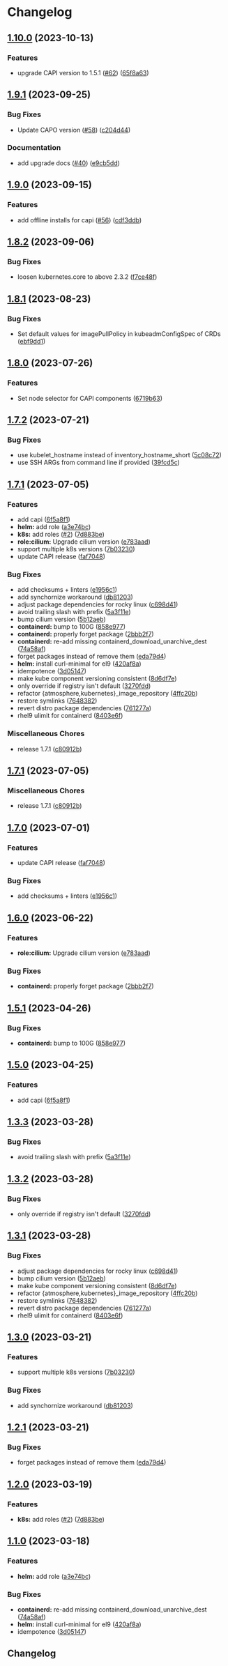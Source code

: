 # Changelog

## [1.10.0](https://github.com/vexxhost/ansible-collection-kubernetes/compare/v1.9.1...v1.10.0) (2023-10-13)


### Features

* upgrade CAPI version to 1.5.1 ([#62](https://github.com/vexxhost/ansible-collection-kubernetes/issues/62)) ([65f8a63](https://github.com/vexxhost/ansible-collection-kubernetes/commit/65f8a63ea06d062334822330f3d958f98d5f7e2a))

## [1.9.1](https://github.com/vexxhost/ansible-collection-kubernetes/compare/v1.9.0...v1.9.1) (2023-09-25)


### Bug Fixes

* Update CAPO version ([#58](https://github.com/vexxhost/ansible-collection-kubernetes/issues/58)) ([c204d44](https://github.com/vexxhost/ansible-collection-kubernetes/commit/c204d448d535d7442e97549d4980d85c429cf22a))


### Documentation

* add upgrade docs ([#40](https://github.com/vexxhost/ansible-collection-kubernetes/issues/40)) ([e9cb5dd](https://github.com/vexxhost/ansible-collection-kubernetes/commit/e9cb5dd8dfdca8f2872eccd37fe26707a0b44dca))

## [1.9.0](https://github.com/vexxhost/ansible-collection-kubernetes/compare/v1.8.2...v1.9.0) (2023-09-15)


### Features

* add offline installs for capi ([#56](https://github.com/vexxhost/ansible-collection-kubernetes/issues/56)) ([cdf3ddb](https://github.com/vexxhost/ansible-collection-kubernetes/commit/cdf3ddbca0b1da08ee73885de45ac4456d9f2c56))

## [1.8.2](https://github.com/vexxhost/ansible-collection-kubernetes/compare/v1.8.1...v1.8.2) (2023-09-06)


### Bug Fixes

* loosen kubernetes.core to above 2.3.2 ([f7ce48f](https://github.com/vexxhost/ansible-collection-kubernetes/commit/f7ce48fa3d61949d9ae9c75f8d1fb6efd7e59733))

## [1.8.1](https://github.com/vexxhost/ansible-collection-kubernetes/compare/v1.8.0...v1.8.1) (2023-08-23)


### Bug Fixes

* Set default values for imagePullPolicy in kubeadmConfigSpec of CRDs ([ebf9dd1](https://github.com/vexxhost/ansible-collection-kubernetes/commit/ebf9dd100ef133153d1632e786a771440bc0d420))

## [1.8.0](https://github.com/vexxhost/ansible-collection-kubernetes/compare/v1.7.2...v1.8.0) (2023-07-26)


### Features

* Set node selector for CAPI components ([6719b63](https://github.com/vexxhost/ansible-collection-kubernetes/commit/6719b639696c067ad70030dd0c11b8279470b91e))

## [1.7.2](https://github.com/vexxhost/ansible-collection-kubernetes/compare/v1.7.1...v1.7.2) (2023-07-21)


### Bug Fixes

* use kubelet_hostname instead of inventory_hostname_short ([5c08c72](https://github.com/vexxhost/ansible-collection-kubernetes/commit/5c08c72a944c2cc53f1eca09eecf7112b6805a53))
* use SSH ARGs from command line if provided ([39fcd5c](https://github.com/vexxhost/ansible-collection-kubernetes/commit/39fcd5c14ade33f17ae79a942ffcb748689c6724))

## [1.7.1](https://github.com/vexxhost/ansible-collection-kubernetes/compare/v1.7.1...v1.7.1) (2023-07-05)


### Features

* add capi ([6f5a8f1](https://github.com/vexxhost/ansible-collection-kubernetes/commit/6f5a8f149c043e8ad285f34eab0a0e247dd7cb4b))
* **helm:** add role ([a3e74bc](https://github.com/vexxhost/ansible-collection-kubernetes/commit/a3e74bc086d4352e69820dddf8ea5e1f2dd3a8f2))
* **k8s:** add roles ([#2](https://github.com/vexxhost/ansible-collection-kubernetes/issues/2)) ([7d883be](https://github.com/vexxhost/ansible-collection-kubernetes/commit/7d883be1c411d4eb5a9f43c443f21f37c8390650))
* **role:cilium:** Upgrade cilium version ([e783aad](https://github.com/vexxhost/ansible-collection-kubernetes/commit/e783aad4190a797c3037849f176e07b179aace23))
* support multiple k8s versions ([7b03230](https://github.com/vexxhost/ansible-collection-kubernetes/commit/7b03230dbc29869df921c90fb59c9ce6bd5feab8))
* update CAPI release ([faf7048](https://github.com/vexxhost/ansible-collection-kubernetes/commit/faf7048aa167314b850b1b4fff817472d5688b4c))


### Bug Fixes

* add checksums + linters ([e1956c1](https://github.com/vexxhost/ansible-collection-kubernetes/commit/e1956c1d0e32835ff5f9ebb877ec4911459277bc))
* add synchornize workaround ([db81203](https://github.com/vexxhost/ansible-collection-kubernetes/commit/db81203c80ba2e37f0a04054861fa1db8f306558))
* adjust package dependencies for rocky linux ([c698d41](https://github.com/vexxhost/ansible-collection-kubernetes/commit/c698d413591fc10838133e0c4b22e1113ea358f7))
* avoid trailing slash with prefix ([5a3f11e](https://github.com/vexxhost/ansible-collection-kubernetes/commit/5a3f11e6bf9601adc03e014aab8857742e1a9e24))
* bump cilium version ([5b12aeb](https://github.com/vexxhost/ansible-collection-kubernetes/commit/5b12aeb647a15b6f83513752897ad449741daca4))
* **containerd:** bump to 100G ([858e977](https://github.com/vexxhost/ansible-collection-kubernetes/commit/858e977e4a8532a5375422f140cb120183ef6648))
* **containerd:** properly forget package ([2bbb2f7](https://github.com/vexxhost/ansible-collection-kubernetes/commit/2bbb2f7eb9c96c48df8cde99d57a2d74fc5f95b8))
* **containerd:** re-add missing containerd_download_unarchive_dest ([74a58af](https://github.com/vexxhost/ansible-collection-kubernetes/commit/74a58afa0616fe6c27c45bd571de7f50473eca52))
* forget packages instead of remove them ([eda79d4](https://github.com/vexxhost/ansible-collection-kubernetes/commit/eda79d4551f3764df0e7747c39a48c3b565a020b))
* **helm:** install curl-minimal for el9 ([420af8a](https://github.com/vexxhost/ansible-collection-kubernetes/commit/420af8a87b16453c63630ae676dbc56f68db679f))
* idempotence ([3d05147](https://github.com/vexxhost/ansible-collection-kubernetes/commit/3d0514753f2393c16cc0e65bd770855280133978))
* make kube component versioning consistent ([8d6df7e](https://github.com/vexxhost/ansible-collection-kubernetes/commit/8d6df7e82794b9337da12d5fcf46ae865b1d8c44))
* only override if registry isn't default ([3270fdd](https://github.com/vexxhost/ansible-collection-kubernetes/commit/3270fdddaed5d86e8c133dce510939af6154bfbf))
* refactor {atmosphere,kubernetes}_image_repository ([4ffc20b](https://github.com/vexxhost/ansible-collection-kubernetes/commit/4ffc20bd032715c953cca91c32843db9fd70e5d1))
* restore symlinks ([7648382](https://github.com/vexxhost/ansible-collection-kubernetes/commit/76483827bd1aef073b280ebce2b573ea3714df14))
* revert distro package dependencies ([761277a](https://github.com/vexxhost/ansible-collection-kubernetes/commit/761277a7478d6978f254ac07ba381ddfab9a6ae1))
* rhel9 ulimit for containerd ([8403e6f](https://github.com/vexxhost/ansible-collection-kubernetes/commit/8403e6f8020a371d6d3d0db27269303d6a5d84f8))


### Miscellaneous Chores

* release 1.7.1 ([c80912b](https://github.com/vexxhost/ansible-collection-kubernetes/commit/c80912bf15c06ef98ecef9315438d3ee64549457))

## [1.7.1](https://github.com/vexxhost/ansible-collection-kubernetes/compare/v1.7.0...v1.7.1) (2023-07-05)


### Miscellaneous Chores

* release 1.7.1 ([c80912b](https://github.com/vexxhost/ansible-collection-kubernetes/commit/c80912bf15c06ef98ecef9315438d3ee64549457))

## [1.7.0](https://github.com/vexxhost/ansible-collection-kubernetes/compare/v1.6.0...v1.7.0) (2023-07-01)


### Features

* update CAPI release ([faf7048](https://github.com/vexxhost/ansible-collection-kubernetes/commit/faf7048aa167314b850b1b4fff817472d5688b4c))


### Bug Fixes

* add checksums + linters ([e1956c1](https://github.com/vexxhost/ansible-collection-kubernetes/commit/e1956c1d0e32835ff5f9ebb877ec4911459277bc))

## [1.6.0](https://github.com/vexxhost/ansible-collection-kubernetes/compare/v1.5.1...v1.6.0) (2023-06-22)


### Features

* **role:cilium:** Upgrade cilium version ([e783aad](https://github.com/vexxhost/ansible-collection-kubernetes/commit/e783aad4190a797c3037849f176e07b179aace23))


### Bug Fixes

* **containerd:** properly forget package ([2bbb2f7](https://github.com/vexxhost/ansible-collection-kubernetes/commit/2bbb2f7eb9c96c48df8cde99d57a2d74fc5f95b8))

## [1.5.1](https://github.com/vexxhost/ansible-collection-kubernetes/compare/v1.5.0...v1.5.1) (2023-04-26)


### Bug Fixes

* **containerd:** bump to 100G ([858e977](https://github.com/vexxhost/ansible-collection-kubernetes/commit/858e977e4a8532a5375422f140cb120183ef6648))

## [1.5.0](https://github.com/vexxhost/ansible-collection-kubernetes/compare/v1.4.0...v1.5.0) (2023-04-25)


### Features

* add capi ([6f5a8f1](https://github.com/vexxhost/ansible-collection-kubernetes/commit/6f5a8f149c043e8ad285f34eab0a0e247dd7cb4b))

## [1.3.3](https://github.com/vexxhost/ansible-collection-kubernetes/compare/v1.3.2...v1.3.3) (2023-03-28)


### Bug Fixes

* avoid trailing slash with prefix ([5a3f11e](https://github.com/vexxhost/ansible-collection-kubernetes/commit/5a3f11e6bf9601adc03e014aab8857742e1a9e24))

## [1.3.2](https://github.com/vexxhost/ansible-collection-kubernetes/compare/v1.3.1...v1.3.2) (2023-03-28)


### Bug Fixes

* only override if registry isn't default ([3270fdd](https://github.com/vexxhost/ansible-collection-kubernetes/commit/3270fdddaed5d86e8c133dce510939af6154bfbf))

## [1.3.1](https://github.com/vexxhost/ansible-collection-kubernetes/compare/v1.3.0...v1.3.1) (2023-03-28)


### Bug Fixes

* adjust package dependencies for rocky linux ([c698d41](https://github.com/vexxhost/ansible-collection-kubernetes/commit/c698d413591fc10838133e0c4b22e1113ea358f7))
* bump cilium version ([5b12aeb](https://github.com/vexxhost/ansible-collection-kubernetes/commit/5b12aeb647a15b6f83513752897ad449741daca4))
* make kube component versioning consistent ([8d6df7e](https://github.com/vexxhost/ansible-collection-kubernetes/commit/8d6df7e82794b9337da12d5fcf46ae865b1d8c44))
* refactor {atmosphere,kubernetes}_image_repository ([4ffc20b](https://github.com/vexxhost/ansible-collection-kubernetes/commit/4ffc20bd032715c953cca91c32843db9fd70e5d1))
* restore symlinks ([7648382](https://github.com/vexxhost/ansible-collection-kubernetes/commit/76483827bd1aef073b280ebce2b573ea3714df14))
* revert distro package dependencies ([761277a](https://github.com/vexxhost/ansible-collection-kubernetes/commit/761277a7478d6978f254ac07ba381ddfab9a6ae1))
* rhel9 ulimit for containerd ([8403e6f](https://github.com/vexxhost/ansible-collection-kubernetes/commit/8403e6f8020a371d6d3d0db27269303d6a5d84f8))

## [1.3.0](https://github.com/vexxhost/ansible-collection-kubernetes/compare/v1.2.1...v1.3.0) (2023-03-21)


### Features

* support multiple k8s versions ([7b03230](https://github.com/vexxhost/ansible-collection-kubernetes/commit/7b03230dbc29869df921c90fb59c9ce6bd5feab8))


### Bug Fixes

* add synchornize workaround ([db81203](https://github.com/vexxhost/ansible-collection-kubernetes/commit/db81203c80ba2e37f0a04054861fa1db8f306558))

## [1.2.1](https://github.com/vexxhost/ansible-collection-kubernetes/compare/v1.2.0...v1.2.1) (2023-03-21)


### Bug Fixes

* forget packages instead of remove them ([eda79d4](https://github.com/vexxhost/ansible-collection-kubernetes/commit/eda79d4551f3764df0e7747c39a48c3b565a020b))

## [1.2.0](https://github.com/vexxhost/ansible-collection-kubernetes/compare/v1.1.0...v1.2.0) (2023-03-19)


### Features

* **k8s:** add roles ([#2](https://github.com/vexxhost/ansible-collection-kubernetes/issues/2)) ([7d883be](https://github.com/vexxhost/ansible-collection-kubernetes/commit/7d883be1c411d4eb5a9f43c443f21f37c8390650))

## [1.1.0](https://github.com/vexxhost/ansible-collection-kubernetes/compare/v1.0.0...v1.1.0) (2023-03-18)


### Features

* **helm:** add role ([a3e74bc](https://github.com/vexxhost/ansible-collection-kubernetes/commit/a3e74bc086d4352e69820dddf8ea5e1f2dd3a8f2))


### Bug Fixes

* **containerd:** re-add missing containerd_download_unarchive_dest ([74a58af](https://github.com/vexxhost/ansible-collection-kubernetes/commit/74a58afa0616fe6c27c45bd571de7f50473eca52))
* **helm:** install curl-minimal for el9 ([420af8a](https://github.com/vexxhost/ansible-collection-kubernetes/commit/420af8a87b16453c63630ae676dbc56f68db679f))
* idempotence ([3d05147](https://github.com/vexxhost/ansible-collection-kubernetes/commit/3d0514753f2393c16cc0e65bd770855280133978))

## Changelog
